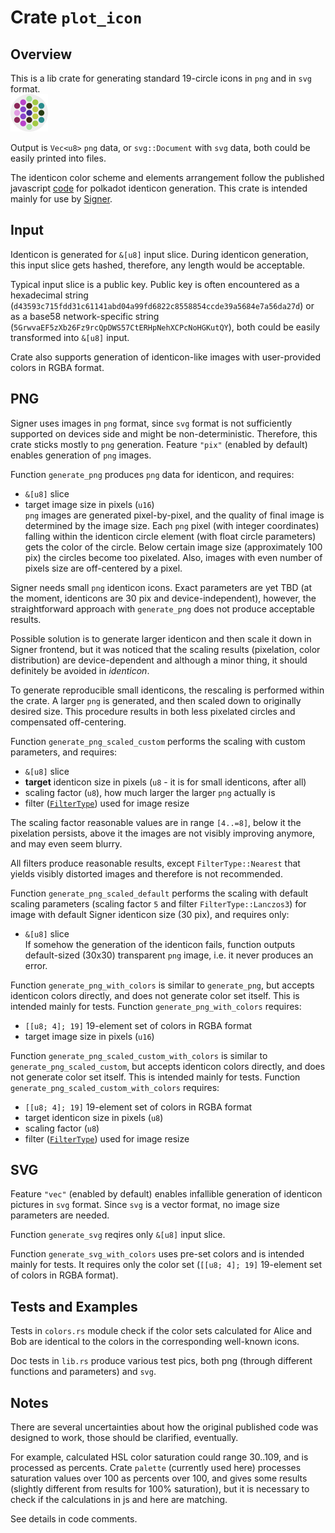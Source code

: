 
# Crate `plot_icon`

## Overview

This is a lib crate for generating standard 19-circle icons in `png` and in `svg` format.  
![identicon](./src/identicon_example.svg)

Output is `Vec<u8>` `png` data, or `svg::Document` with `svg` data, both could be easily printed into files.  

The identicon color scheme and elements arrangement follow the published javascript [code](https://github.com/paritytech/oo7/blob/master/packages/polkadot-identicon/src/index.jsx) for polkadot identicon generation. This crate is intended mainly for use by [Signer](https://github.com/paritytech/parity-signer).  


## Input

Identicon is generated for `&[u8]` input slice. During identicon generation, this input slice gets hashed, therefore, any length would be acceptable.  

Typical input slice is a public key. Public key is often encountered as a hexadecimal string (`d43593c715fdd31c61141abd04a99fd6822c8558854ccde39a5684e7a56da27d`) or as a base58 network-specific string (`5GrwvaEF5zXb26Fz9rcQpDWS57CtERHpNehXCPcNoHGKutQY`), both could be easily transformed into `&[u8]` input.  

Crate also supports generation of identicon-like images with user-provided colors in RGBA format.  


## PNG

Signer uses images in `png` format, since `svg` format is not sufficiently supported on devices side and might be non-deterministic. Therefore, this crate sticks mostly to `png` generation. Feature `"pix"` (enabled by default) enables generation of `png` images.  

Function `generate_png` produces `png` data for identicon, and requires:  
- `&[u8]` slice  
- target image size in pixels (`u16`)  
`png` images are generated pixel-by-pixel, and the quality of final image is determined by the image size. Each `png` pixel (with integer coordinates) falling within the identicon circle element (with float circle parameters) gets the color of the circle. Below certain image size (approximately 100 pix) the circles become too pixelated. Also, images with even number of pixels size are off-centered by a pixel.  

Signer needs small `png` identicon icons. Exact parameters are yet TBD (at the moment, identicons are 30 pix and device-independent), however, the straightforward approach with `generate_png` does not produce acceptable results.  

Possible solution is to generate larger identicon and then scale it down in Signer frontend, but it was noticed that the scaling results (pixelation, color distribution) are device-dependent and although a minor thing, it should definitely be avoided in *identicon*.  

To generate reproducible small identicons, the rescaling is performed within the crate. A larger `png` is generated, and then scaled down to originally desired size. This procedure results in both less pixelated circles and compensated off-centering.  

Function `generate_png_scaled_custom` performs the scaling with custom parameters, and requires:  
- `&[u8]` slice  
- **target** identicon size in pixels (`u8` - it is for small identicons, after all)  
- scaling factor (`u8`), how much larger the larger `png` actually is  
- filter ([`FilterType`](https://docs.rs/image/latest/image/imageops/enum.FilterType.html)) used for image resize  

The scaling factor reasonable values are in range `[4..=8]`, below it the pixelation persists, above it the images are not visibly improving anymore, and may even seem blurry.  

All filters produce reasonable results, except `FilterType::Nearest` that yields visibly distorted images and therefore is not recommended.  

Function `generate_png_scaled_default` performs the scaling with default scaling parameters (scaling factor `5` and filter `FilterType::Lanczos3`) for image with default Signer identicon size (30 pix), and requires only:  
- `&[u8]` slice  
If somehow the generation of the identicon fails, function outputs default-sized (30x30) transparent `png` image, i.e. it never produces an error.  

Function `generate_png_with_colors` is similar to `generate_png`, but accepts identicon colors directly, and does not generate color set itself. This is intended mainly for tests. Function `generate_png_with_colors` requires:  
- `[[u8; 4]; 19]` 19-element set of colors in RGBA format  
- target image size in pixels (`u16`)  

Function `generate_png_scaled_custom_with_colors` is similar to `generate_png_scaled_custom`, but accepts identicon colors directly, and does not generate color set itself. This is intended mainly for tests. Function `generate_png_scaled_custom_with_colors` requires:  
- `[[u8; 4]; 19]` 19-element set of colors in RGBA format  
- target identicon size in pixels (`u8`)  
- scaling factor (`u8`)  
- filter ([`FilterType`](https://docs.rs/image/latest/image/imageops/enum.FilterType.html)) used for image resize  


## SVG

Feature `"vec"` (enabled by default) enables infallible generation of identicon pictures in `svg` format. Since `svg` is a vector format, no image size parameters are needed.

Function `generate_svg` reqires only `&[u8]` input slice.  

Function `generate_svg_with_colors` uses pre-set colors and is intended mainly for tests. It requires only the color set (`[[u8; 4]; 19]` 19-element set of colors in RGBA format).  


## Tests and Examples

Tests in `colors.rs` module check if the color sets calculated for Alice and Bob are identical to the colors in the corresponding well-known icons.  

Doc tests in `lib.rs` produce various test pics, both png (through different functions and parameters) and `svg`.  


## Notes

There are several uncertainties about how the original published code was designed to work, those should be clarified, eventually.  

For example, calculated HSL color saturation could range 30..109, and is processed as percents. Crate `palette` (currently used here) processes saturation values over 100 as percents over 100, and gives some results (slightly different from results for 100% saturation), but it is necessary to check if the calculations in js and here are matching.  

See details in code comments.  

